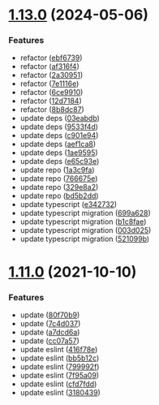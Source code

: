 # [1.13.0](https://github.com/msobiecki/algorithm/compare/v1.11.0...v1.13.0) (2024-05-06)


### Features

* refactor ([ebf6739](https://github.com/msobiecki/algorithm/commit/ebf6739ecb974a1eddfd514cbb5d886fde53b45b))
* refactor ([af316f4](https://github.com/msobiecki/algorithm/commit/af316f4f91c4de67e69fef001b7a771b896beadd))
* refactor ([2a30951](https://github.com/msobiecki/algorithm/commit/2a309512df5cf86330ba97146923812709b74684))
* refactor ([7e1116e](https://github.com/msobiecki/algorithm/commit/7e1116ef60bdc633f907b80190c68c01f314b58f))
* refactor ([6ce9910](https://github.com/msobiecki/algorithm/commit/6ce991079eda5e353be94423c6459e5ae25c9366))
* refactor ([12d7184](https://github.com/msobiecki/algorithm/commit/12d7184573468b7d8183ab2457de332865bce632))
* refactor ([8b8dc87](https://github.com/msobiecki/algorithm/commit/8b8dc87ea13dbbbdb98487fb2358bb3645c5c457))
* update deps ([03eabdb](https://github.com/msobiecki/algorithm/commit/03eabdbd28f1cf688aea0ac74d42a31f17b03721))
* update deps ([9533f4d](https://github.com/msobiecki/algorithm/commit/9533f4dae92bd00d3eb5059a3d64a85aff0d3bf4))
* update deps ([c901e94](https://github.com/msobiecki/algorithm/commit/c901e94d8b093a39af83d6a124c7d78bf440f8f9))
* update deps ([aef1ca8](https://github.com/msobiecki/algorithm/commit/aef1ca8b8543968066ad6d1319d1658ab7450e06))
* update deps ([1ae9595](https://github.com/msobiecki/algorithm/commit/1ae959502fc12cb497ad527124169334bc306a36))
* update deps ([e65c93e](https://github.com/msobiecki/algorithm/commit/e65c93e60020fabbb76a3d029f6610ab3192fba0))
* update repo ([1a3c9fa](https://github.com/msobiecki/algorithm/commit/1a3c9faa123c680bc6ea11fa89fb20fd176f076d))
* update repo ([766675e](https://github.com/msobiecki/algorithm/commit/766675e28ed7f580c9ba18313c1fa89ce395d64c))
* update repo ([329e8a2](https://github.com/msobiecki/algorithm/commit/329e8a20e2b8785303e57907f01e34bd0afe1f62))
* update repo ([bd5b2dd](https://github.com/msobiecki/algorithm/commit/bd5b2dd286c5a33ea4d8f7b201da8bad2fad7bce))
* update typescript ([e342732](https://github.com/msobiecki/algorithm/commit/e3427327257ba769ae45b050a1c9cd025b2fbf96))
* update typescript migration ([699a628](https://github.com/msobiecki/algorithm/commit/699a6283d14e7daa3c1dd925fdd39358417c4dc3))
* update typescript migration ([b1c8fae](https://github.com/msobiecki/algorithm/commit/b1c8faed7e03097f8a0b4afda54583b675d926a5))
* update typescript migration ([003d025](https://github.com/msobiecki/algorithm/commit/003d02520020731a157098f82f46e4457654e3fa))
* update typescript migration ([521099b](https://github.com/msobiecki/algorithm/commit/521099be50f5c2d666c02bdbbe336bcf1e9c43ea))



# [1.11.0](https://github.com/msobiecki/algorithm/compare/v1.10.0...v1.11.0) (2021-10-10)


### Features

* update ([80f70b9](https://github.com/msobiecki/algorithm/commit/80f70b907819c552119ecf49787301bfd46ebef6))
* update ([7c4d037](https://github.com/msobiecki/algorithm/commit/7c4d037d7e1c5329a4b45202f095c8097c8d4366))
* update ([a7dcd6a](https://github.com/msobiecki/algorithm/commit/a7dcd6a54a89ae238365776de1aee03915ee7dcb))
* update ([cc07a57](https://github.com/msobiecki/algorithm/commit/cc07a572270e88389c95dcb87d48ce557b257d3f))
* update eslint ([416f78e](https://github.com/msobiecki/algorithm/commit/416f78ecdaac133d2e28427e899ab2be6dae190e))
* update eslint ([bb5b12c](https://github.com/msobiecki/algorithm/commit/bb5b12cf187a6dfb0fcb25c8c2fe238c40a8a640))
* update eslint ([799992f](https://github.com/msobiecki/algorithm/commit/799992fb960ab114a783738bcacb758171096cb8))
* update eslint ([7f95a09](https://github.com/msobiecki/algorithm/commit/7f95a093e54ef06d2fe624190a961faa77dc8b30))
* update eslint ([cfd7fdd](https://github.com/msobiecki/algorithm/commit/cfd7fdd15b36bf9a5b4f08cd0dc90bb13fcb6a30))
* update eslint ([3180439](https://github.com/msobiecki/algorithm/commit/3180439c88a0931ae78ab48a162f96831517f474))



